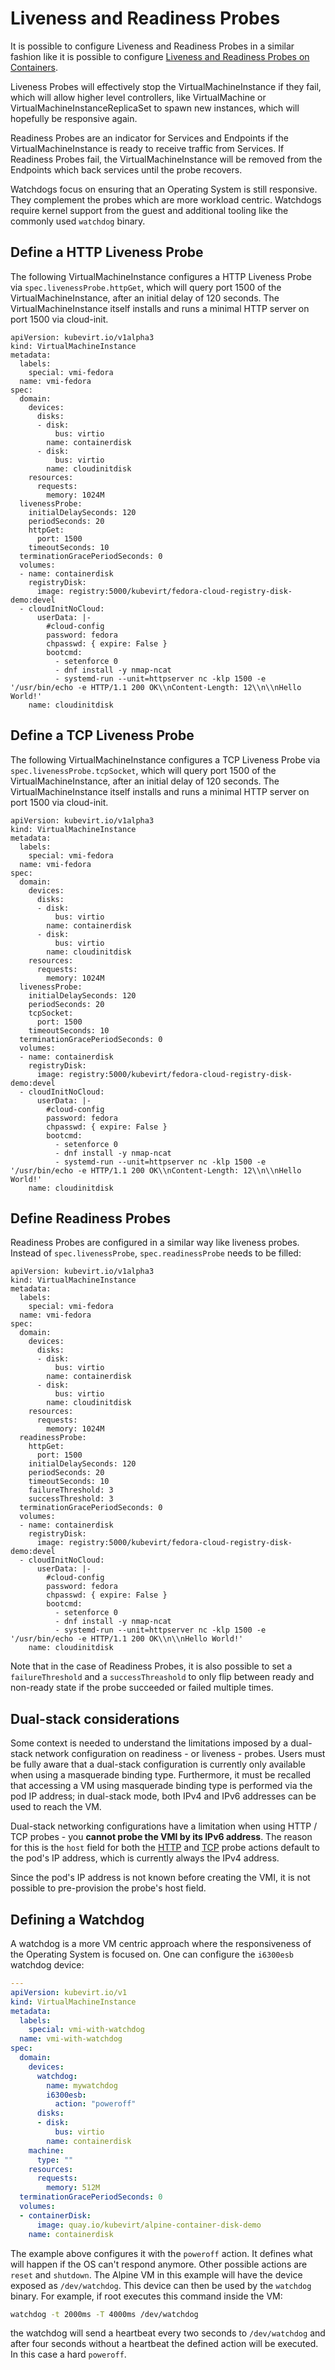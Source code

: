 # Liveness and Readiness Probes

It is possible to configure Liveness and Readiness Probes in a similar
fashion like it is possible to configure [Liveness and Readiness Probes
on
Containers](https://kubernetes.io/docs/tasks/configure-pod-container/configure-liveness-readiness-probes/).

Liveness Probes will effectively stop the VirtualMachineInstance if they
fail, which will allow higher level controllers, like VirtualMachine or
VirtualMachineInstanceReplicaSet to spawn new instances, which will
hopefully be responsive again.

Readiness Probes are an indicator for Services and Endpoints if the
VirtualMachineInstance is ready to receive traffic from Services. If
Readiness Probes fail, the VirtualMachineInstance will be removed from
the Endpoints which back services until the probe recovers.

Watchdogs focus on ensuring that an Operating System is still responsive. They
complement the probes which are more workload centric. Watchdogs require kernel
support from the guest and additional tooling like the commonly used `watchdog`
binary.

## Define a HTTP Liveness Probe

The following VirtualMachineInstance configures a HTTP Liveness Probe
via `spec.livenessProbe.httpGet`, which will query port 1500 of the
VirtualMachineInstance, after an initial delay of 120 seconds. The
VirtualMachineInstance itself installs and runs a minimal HTTP server on
port 1500 via cloud-init.

    apiVersion: kubevirt.io/v1alpha3
    kind: VirtualMachineInstance
    metadata:
      labels:
        special: vmi-fedora
      name: vmi-fedora
    spec:
      domain:
        devices:
          disks:
          - disk:
              bus: virtio
            name: containerdisk
          - disk:
              bus: virtio
            name: cloudinitdisk
        resources:
          requests:
            memory: 1024M
      livenessProbe:
        initialDelaySeconds: 120
        periodSeconds: 20
        httpGet:
          port: 1500
        timeoutSeconds: 10
      terminationGracePeriodSeconds: 0
      volumes:
      - name: containerdisk
        registryDisk:
          image: registry:5000/kubevirt/fedora-cloud-registry-disk-demo:devel
      - cloudInitNoCloud:
          userData: |-
            #cloud-config
            password: fedora
            chpasswd: { expire: False }
            bootcmd:
              - setenforce 0
              - dnf install -y nmap-ncat
              - systemd-run --unit=httpserver nc -klp 1500 -e '/usr/bin/echo -e HTTP/1.1 200 OK\\nContent-Length: 12\\n\\nHello World!'
        name: cloudinitdisk

## Define a TCP Liveness Probe

The following VirtualMachineInstance configures a TCP Liveness Probe via
`spec.livenessProbe.tcpSocket`, which will query port 1500 of the
VirtualMachineInstance, after an initial delay of 120 seconds. The
VirtualMachineInstance itself installs and runs a minimal HTTP server on
port 1500 via cloud-init.

    apiVersion: kubevirt.io/v1alpha3
    kind: VirtualMachineInstance
    metadata:
      labels:
        special: vmi-fedora
      name: vmi-fedora
    spec:
      domain:
        devices:
          disks:
          - disk:
              bus: virtio
            name: containerdisk
          - disk:
              bus: virtio
            name: cloudinitdisk
        resources:
          requests:
            memory: 1024M
      livenessProbe:
        initialDelaySeconds: 120
        periodSeconds: 20
        tcpSocket:
          port: 1500
        timeoutSeconds: 10
      terminationGracePeriodSeconds: 0
      volumes:
      - name: containerdisk
        registryDisk:
          image: registry:5000/kubevirt/fedora-cloud-registry-disk-demo:devel
      - cloudInitNoCloud:
          userData: |-
            #cloud-config
            password: fedora
            chpasswd: { expire: False }
            bootcmd:
              - setenforce 0
              - dnf install -y nmap-ncat
              - systemd-run --unit=httpserver nc -klp 1500 -e '/usr/bin/echo -e HTTP/1.1 200 OK\\nContent-Length: 12\\n\\nHello World!'
        name: cloudinitdisk

## Define Readiness Probes

Readiness Probes are configured in a similar way like liveness probes.
Instead of `spec.livenessProbe`, `spec.readinessProbe` needs to be
filled:

    apiVersion: kubevirt.io/v1alpha3
    kind: VirtualMachineInstance
    metadata:
      labels:
        special: vmi-fedora
      name: vmi-fedora
    spec:
      domain:
        devices:
          disks:
          - disk:
              bus: virtio
            name: containerdisk
          - disk:
              bus: virtio
            name: cloudinitdisk
        resources:
          requests:
            memory: 1024M
      readinessProbe:
        httpGet:
          port: 1500
        initialDelaySeconds: 120
        periodSeconds: 20
        timeoutSeconds: 10
        failureThreshold: 3
        successThreshold: 3
      terminationGracePeriodSeconds: 0
      volumes:
      - name: containerdisk
        registryDisk:
          image: registry:5000/kubevirt/fedora-cloud-registry-disk-demo:devel
      - cloudInitNoCloud:
          userData: |-
            #cloud-config
            password: fedora
            chpasswd: { expire: False }
            bootcmd:
              - setenforce 0
              - dnf install -y nmap-ncat
              - systemd-run --unit=httpserver nc -klp 1500 -e '/usr/bin/echo -e HTTP/1.1 200 OK\\n\\nHello World!'
        name: cloudinitdisk

Note that in the case of Readiness Probes, it is also possible to set a
`failureThreshold` and a `successThreashold` to only flip between ready
and non-ready state if the probe succeeded or failed multiple times.

## Dual-stack considerations

Some context is needed to understand the limitations imposed by a dual-stack
network configuration on readiness - or liveness - probes. Users must be
fully aware that a dual-stack configuration is currently only available when
using a masquerade binding type. Furthermore, it must be recalled that
accessing a VM using masquerade binding type is performed via the pod IP
address; in dual-stack mode, both IPv4 and IPv6 addresses can be used to reach
the VM.

Dual-stack networking configurations have a limitation when using HTTP / TCP
probes - you **cannot probe the VMI by its IPv6 address**. The reason for this
is the `host` field for both the
[HTTP](https://kubernetes.io/docs/reference/generated/kubernetes-api/v1.23/#httpgetaction-v1-core)
and
[TCP](https://kubernetes.io/docs/reference/generated/kubernetes-api/v1.23/#tcpsocketaction-v1-core)
probe actions default to the pod's IP address, which is currently always the
IPv4 address.

Since the pod's IP address is not known before creating the VMI, it is not
possible to pre-provision the probe's host field.

## Defining a Watchdog

A watchdog is a more VM centric approach where the responsiveness of the
Operating System is focused on. One can configure the `i6300esb` watchdog
device:

```yaml
---
apiVersion: kubevirt.io/v1
kind: VirtualMachineInstance
metadata:
  labels:
    special: vmi-with-watchdog
  name: vmi-with-watchdog
spec:
  domain:
    devices:
      watchdog:
        name: mywatchdog
        i6300esb:
          action: "poweroff"
      disks:
      - disk:
          bus: virtio
        name: containerdisk
    machine:
      type: ""
    resources:
      requests:
        memory: 512M
  terminationGracePeriodSeconds: 0
  volumes:
  - containerDisk:
      image: quay.io/kubevirt/alpine-container-disk-demo
    name: containerdisk
```

The example above configures it with the `poweroff` action. It defines what will
happen if the OS can't respond anymore. Other possible actions are `reset`
and `shutdown`. The Alpine VM in this example will have the device exposed
as `/dev/watchdog`. This device can then be used by the `watchdog`
binary. For example, if root executes this command inside the VM:

```bash
watchdog -t 2000ms -T 4000ms /dev/watchdog
```

the watchdog will send a heartbeat every two seconds to `/dev/watchdog` and
after four seconds without a heartbeat the defined action will be executed. In
this case a hard `poweroff`.
